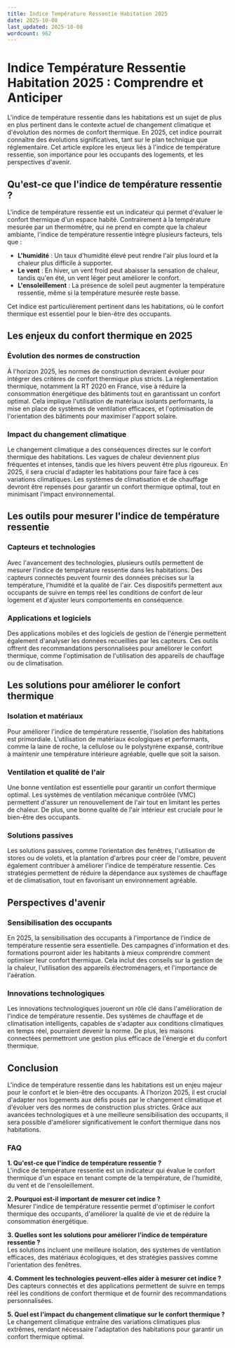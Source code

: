 ```yaml
---
title: Indice Température Ressentie Habitation 2025
date: 2025-10-08
last_updated: 2025-10-08
wordcount: 962
---
```


# Indice Température Ressentie Habitation 2025 : Comprendre et Anticiper

L'indice de température ressentie dans les habitations est un sujet de plus en plus pertinent dans le contexte actuel de changement climatique et d'évolution des normes de confort thermique. En 2025, cet indice pourrait connaître des évolutions significatives, tant sur le plan technique que réglementaire. Cet article explore les enjeux liés à l'indice de température ressentie, son importance pour les occupants des logements, et les perspectives d'avenir.

## Qu'est-ce que l'indice de température ressentie ?

L'indice de température ressentie est un indicateur qui permet d'évaluer le confort thermique d'un espace habité. Contrairement à la température mesurée par un thermomètre, qui ne prend en compte que la chaleur ambiante, l'indice de température ressentie intègre plusieurs facteurs, tels que :

- **L'humidité** : Un taux d'humidité élevé peut rendre l'air plus lourd et la chaleur plus difficile à supporter.
- **Le vent** : En hiver, un vent froid peut abaisser la sensation de chaleur, tandis qu'en été, un vent léger peut améliorer le confort.
- **L'ensoleillement** : La présence de soleil peut augmenter la température ressentie, même si la température mesurée reste basse.

Cet indice est particulièrement pertinent dans les habitations, où le confort thermique est essentiel pour le bien-être des occupants.

## Les enjeux du confort thermique en 2025

### Évolution des normes de construction

À l'horizon 2025, les normes de construction devraient évoluer pour intégrer des critères de confort thermique plus stricts. La réglementation thermique, notamment la RT 2020 en France, vise à réduire la consommation énergétique des bâtiments tout en garantissant un confort optimal. Cela implique l'utilisation de matériaux isolants performants, la mise en place de systèmes de ventilation efficaces, et l'optimisation de l'orientation des bâtiments pour maximiser l'apport solaire.

### Impact du changement climatique

Le changement climatique a des conséquences directes sur le confort thermique des habitations. Les vagues de chaleur deviennent plus fréquentes et intenses, tandis que les hivers peuvent être plus rigoureux. En 2025, il sera crucial d'adapter les habitations pour faire face à ces variations climatiques. Les systèmes de climatisation et de chauffage devront être repensés pour garantir un confort thermique optimal, tout en minimisant l'impact environnemental.

## Les outils pour mesurer l'indice de température ressentie

### Capteurs et technologies

Avec l'avancement des technologies, plusieurs outils permettent de mesurer l'indice de température ressentie dans les habitations. Des capteurs connectés peuvent fournir des données précises sur la température, l'humidité et la qualité de l'air. Ces dispositifs permettent aux occupants de suivre en temps réel les conditions de confort de leur logement et d'ajuster leurs comportements en conséquence.

### Applications et logiciels

Des applications mobiles et des logiciels de gestion de l'énergie permettent également d'analyser les données recueillies par les capteurs. Ces outils offrent des recommandations personnalisées pour améliorer le confort thermique, comme l'optimisation de l'utilisation des appareils de chauffage ou de climatisation.

## Les solutions pour améliorer le confort thermique

### Isolation et matériaux

Pour améliorer l'indice de température ressentie, l'isolation des habitations est primordiale. L'utilisation de matériaux écologiques et performants, comme la laine de roche, la cellulose ou le polystyrène expansé, contribue à maintenir une température intérieure agréable, quelle que soit la saison.

### Ventilation et qualité de l'air

Une bonne ventilation est essentielle pour garantir un confort thermique optimal. Les systèmes de ventilation mécanique contrôlée (VMC) permettent d'assurer un renouvellement de l'air tout en limitant les pertes de chaleur. De plus, une bonne qualité de l'air intérieur est cruciale pour le bien-être des occupants.

### Solutions passives

Les solutions passives, comme l'orientation des fenêtres, l'utilisation de stores ou de volets, et la plantation d'arbres pour créer de l'ombre, peuvent également contribuer à améliorer l'indice de température ressentie. Ces stratégies permettent de réduire la dépendance aux systèmes de chauffage et de climatisation, tout en favorisant un environnement agréable.

## Perspectives d'avenir

### Sensibilisation des occupants

En 2025, la sensibilisation des occupants à l'importance de l'indice de température ressentie sera essentielle. Des campagnes d'information et des formations pourront aider les habitants à mieux comprendre comment optimiser leur confort thermique. Cela inclut des conseils sur la gestion de la chaleur, l'utilisation des appareils électroménagers, et l'importance de l'aération.

### Innovations technologiques

Les innovations technologiques joueront un rôle clé dans l'amélioration de l'indice de température ressentie. Des systèmes de chauffage et de climatisation intelligents, capables de s'adapter aux conditions climatiques en temps réel, pourraient devenir la norme. De plus, les maisons connectées permettront une gestion plus efficace de l'énergie et du confort thermique.

## Conclusion

L'indice de température ressentie dans les habitations est un enjeu majeur pour le confort et le bien-être des occupants. À l'horizon 2025, il est crucial d'adapter nos logements aux défis posés par le changement climatique et d'évoluer vers des normes de construction plus strictes. Grâce aux avancées technologiques et à une meilleure sensibilisation des occupants, il sera possible d'améliorer significativement le confort thermique dans nos habitations.

### FAQ

**1. Qu'est-ce que l'indice de température ressentie ?**  
L'indice de température ressentie est un indicateur qui évalue le confort thermique d'un espace en tenant compte de la température, de l'humidité, du vent et de l'ensoleillement.

**2. Pourquoi est-il important de mesurer cet indice ?**  
Mesurer l'indice de température ressentie permet d'optimiser le confort thermique des occupants, d'améliorer la qualité de vie et de réduire la consommation énergétique.

**3. Quelles sont les solutions pour améliorer l'indice de température ressentie ?**  
Les solutions incluent une meilleure isolation, des systèmes de ventilation efficaces, des matériaux écologiques, et des stratégies passives comme l'orientation des fenêtres.

**4. Comment les technologies peuvent-elles aider à mesurer cet indice ?**  
Des capteurs connectés et des applications permettent de suivre en temps réel les conditions de confort thermique et de fournir des recommandations personnalisées.

**5. Quel est l'impact du changement climatique sur le confort thermique ?**  
Le changement climatique entraîne des variations climatiques plus extrêmes, rendant nécessaire l'adaptation des habitations pour garantir un confort thermique optimal.